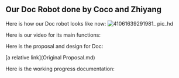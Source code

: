 ## Our Doc Robot done by Coco and Zhiyang

Here is how our Doc robot looks like now:
![41061639291981_ pic_hd](https://user-images.githubusercontent.com/57734650/145703383-636436cc-ab47-4a39-9bfa-ec802ba43141.jpg)

Here is our video for its main functions:

Here is the proposal and design for Doc:

[a relative link](Original Proposal.md)

Here is the working progress documentation:
